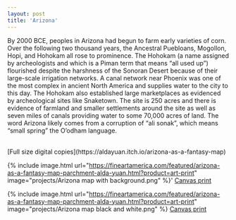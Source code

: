 ```yaml
---
layout: post
title: 'Arizona'
---
```


By 2000 BCE, peoples in Arizona had begun to farm early varieties of corn. Over the following two thousand years, the Ancestral Puebloans, Mogollon, Hopi, and Hohokam all rose to prominence. The Hohokam (a name assigned by archeologists and which is a Piman term that means “all used up”) flourished despite the harshness of the Sonoran Desert because of their large-scale irrigation networks. A canal network near Phoenix was one of the most complex in ancient North America and supplies water to the city to this day. The Hohokam also established large marketplaces as evidenced by archeological sites like Snaketown. The site is 250 acres and there is evidence of farmland and smaller settlements around the site as well as seven miles of canals providing water to some 70,000 acres of land. The word Arizona likely comes from a corruption of “ali sonak”, which means “small spring” the O’odham language. 

<br>
[Full size digital copies](https://aldayuan.itch.io/arizona-as-a-fantasy-map)

{% include image.html url="https://fineartamerica.com/featured/arizona-as-a-fantasy-map-parchment-alda-yuan.html?product=art-print" image="projects/Arizona map with background.png" %}'
[Canvas print](https://fineartamerica.com/featured/arizona-as-a-fantasy-map-parchment-alda-yuan.html?product=art-print)

{% include image.html url="https://fineartamerica.com/featured/arizona-as-a-fantasy-map-parchment-alda-yuan.html?product=art-print" image="projects/Arizona map black and white.png" %}
[Canvas print](https://fineartamerica.com/featured/arizona-as-a-fantasy-map-parchment-alda-yuan.html?product=art-print)
